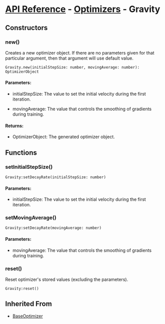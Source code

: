 # [API Reference](../../API.md) - [Optimizers](../Optimizers.md) - Gravity

## Constructors

### new()

Creates a new optimizer object. If there are no parameters given for that particular argument, then that argument will use default value.

```
Gravity.new(initialStepSize: number, movingAverage: number): OptimizerObject
```

#### Parameters:

* initialStepSize: The value to set the initial velocity during the first iteration.

* movingAverage: The value that controls the smoothing of gradients during training.

#### Returns:

* OptimizerObject: The generated optimizer object.

## Functions

### setInitialStepSize()

```
Gravity:setDecayRate(initialStepSize: number)
```

#### Parameters:

* initialStepSize: The value to set the initial velocity during the first iteration.

### setMovingAverage()

```
Gravity:setDecayRate(movingAverage: number)
```

#### Parameters:

* movingAverage: The value that controls the smoothing of gradients during training.

### reset()

Reset optimizer's stored values (excluding the parameters).

```
Gravity:reset()
```

## Inherited From

* [BaseOptimizer](BaseOptimizer.md)
